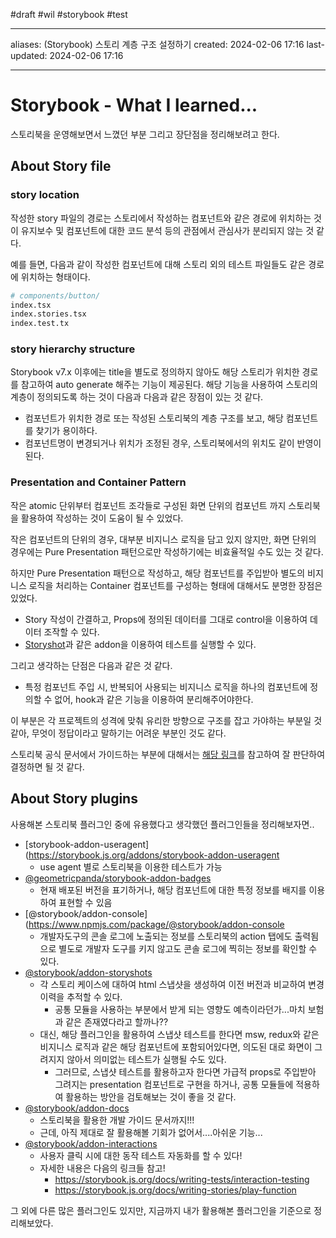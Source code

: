 
#draft
#wil #storybook #test 

---
aliases: (Storybook) 스토리 계층 구조 설정하기
created: 2024-02-06 17:16 
last-updated: 2024-02-06 17:16 

---

# Storybook - What I learned...


스토리북을 운영해보면서 느꼈던 부분 그리고 장단점을 정리해보려고 한다.

## About Story file

### story location

작성한 story 파일의 경로는 스토리에서 작성하는 컴포넌트와 같은 경로에 위치하는 것이 유지보수 및 컴포넌트에 대한 코드 분석 등의 관점에서 관심사가 분리되지 않는 것 같다.

예를 들면, 다음과 같이 작성한 컴포넌트에 대해 스토리 외의 테스트 파일들도 같은 경로에 위치하는 형태이다.

```bash
# components/button/
index.tsx
index.stories.tsx
index.test.tx
```

### story hierarchy structure

Storybook v7.x 이후에는 title을 별도로 정의하지 않아도 해당 스토리가 위치한 경로를 참고하여 auto generate 해주는 기능이 제공된다.
해당 기능을 사용하여 스토리의 계층이 정의되도록 하는 것이 다음과 다음과 같은 장점이 있는 것 같다.
- 컴포넌트가 위치한 경로 또는 작성된 스토리북의 계층 구조를 보고, 해당 컴포넌트를 찾기가 용이하다.
- 컴포넌트명이 변경되거나 위치가 조정된 경우, 스토리북에서의 위치도 같이 반영이 된다.

### Presentation and Container Pattern

작은 atomic 단위부터 컴포넌트 조각들로 구성된 화면 단위의 컴포넌트 까지 스토리북을 활용하여 작성하는 것이 도움이 될 수 있었다.

작은 컴포넌트의 단위의 경우, 대부분 비지니스 로직을 담고 있지 않지만, 화면 단위의 경우에는 Pure Presentation 패턴으로만 작성하기에는 비효율적일 수도 있는 것 같다.

하지만 Pure Presentation 패턴으로 작성하고, 해당 컴포넌트를 주입받아 별도의 비지니스 로직을 처리하는 Container 컴포넌트를 구성하는 형태에 대해서도 분명한 장점은 있었다.
- Story 작성이 간결하고, Props에 정의된 데이터를 그대로 control을 이용하여 데이터 조작할 수 있다.
- [Storyshot](https://www.npmjs.com/package/@storybook/addon-storyshots)과 같은 addon을 이용하여 테스트를 실행할 수 있다.

그리고 생각하는 단점은 다음과 같은 것 같다.
- 특정 컴포넌트 주입 시, 반복되어 사용되는 비지니스 로직을 하나의 컴포넌트에 정의할 수 없어, hook과 같은 기능을 이용하여 분리해주어야한다.


이 부분은 각 프로젝트의 성격에 맞춰 유리한 방향으로 구조를 잡고 가야하는 부분일 것 같아, 무엇이 정답이라고 말하기는 어려운 부분인 것도 같다.

스토리북 공식 문서에서 가이드하는 부분에 대해서는 [해당 링크](https://storybook.js.org/docs/writing-stories/build-pages-with-storybook#pure-presentational-pages)를 참고하여 잘 판단하여 결정하면 될 것 같다.


## About Story plugins

사용해본 스토리북 플러그인 중에 유용했다고 생각했던 플러그인들을 정리해보자면..

- [storybook-addon-useragent](https://storybook.js.org/addons/storybook-addon-useragent
	- use agent 별로 스토리북을 이용한 테스트가 가능
- [@geometricpanda/storybook-addon-badges](https://www.google.com/url?sa=t&rct=j&q=&esrc=s&source=web&cd=&ved=2ahUKEwiNhqLc7ciEAxVYj68BHayeAXUQFnoECBkQAQ&url=https%3A%2F%2Fwww.npmjs.com%2Fpackage%2F%40geometricpanda%2Fstorybook-addon-badges&usg=AOvVaw0fgVV1x3WW3JGWMe0OvVYP&opi=89978449)
	- 현재 배포된 버전을 표기하거나, 해당 컴포넌트에 대한 특정 정보를 배지를 이용하여 표현할 수 있음
- [@storybook/addon-console](https://www.npmjs.com/package/@storybook/addon-console
	- 개발자도구의 콘솔 로그에 노출되는 정보를 스토리북의 action 탭에도 출력됨으로 별도로 개발자 도구를 키지 않고도 콘솔 로그에 찍히는 정보를 확인할 수 있다.
- [@storybook/addon-storyshots](https://www.npmjs.com/package/@storybook/addon-storyshots)
	- 각 스토리 케이스에 대하여 html 스냅샷을 생성하여 이전 버전과 비교하여 변경 이력을 추적할 수 있다.
		- 공통 모듈을 사용하는 부분에서 받게 되는 영향도 예측이라던가...마치 보험과 같은 존재였다라고 할까나??
	- 대신, 해당 플러그인을 활용하여 스냅샷 테스트를 한다면 msw, redux와 같은 비지니스 로직과 같은 해당 컴포넌트에 포함되어있다면, 의도된 대로 화면이 그려지지 않아서 의미없는 테스트가 실행될 수도 있다.
		- 그러므로, 스냅샷 테스트를 활용하고자 한다면 가급적 props로 주입받아 그려지는 presentation 컴포넌트로 구현을 하거나, 공통 모듈들에 적용하여 활용하는 방안을 검토해보는 것이 좋을 것 같다.
- [@storybook/addon-docs](https://storybook.js.org/addons/@storybook/addon-docs)
	- 스토리북을 활용한 개발 가이드 문서까지!!! 
	- 근데, 아직 제대로 잘 활용해볼 기회가 없어서....아쉬운 기능...
- [@storybook/addon-interactions](https://storybook.js.org/addons/@storybook/addon-interactions)
	- 사용자 클릭 시에 대한 동작 테스트 자동화를 할 수 있다!
	- 자세한 내용은 다음의 링크들 참고!
		- https://storybook.js.org/docs/writing-tests/interaction-testing
		- https://storybook.js.org/docs/writing-stories/play-function


그 외에 다른 많은 플러그인도 있지만, 지금까지 내가 활용해본 플러그인을 기준으로 정리해보았다.
